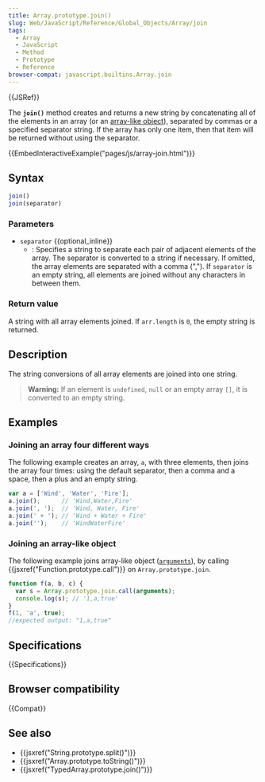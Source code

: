 ```yaml
---
title: Array.prototype.join()
slug: Web/JavaScript/Reference/Global_Objects/Array/join
tags:
  - Array
  - JavaScript
  - Method
  - Prototype
  - Reference
browser-compat: javascript.builtins.Array.join
---
```

{{JSRef}}

The **`join()`** method creates and returns a new string by concatenating all of
the elements in an array (or an
[array-like object](/en-US/docs/Web/JavaScript/Guide/Indexed_collections#Working_with_array-like_objects)),
separated by commas or a specified separator string. If the array has only one
item, then that item will be returned without using the separator.

{{EmbedInteractiveExample("pages/js/array-join.html")}}

## Syntax

```js
join()
join(separator)
```

### Parameters

- `separator` {{optional_inline}}
  - : Specifies a string to separate each pair of adjacent elements of the
    array. The separator is converted to a string if necessary. If omitted, the
    array elements are separated with a comma (","). If `separator` is an empty
    string, all elements are joined without any characters in between them.

### Return value

A string with all array elements joined. If `arr.length` is `0`, the empty
string is returned.

## Description

The string conversions of all array elements are joined into one string.

> **Warning:** If an element is `undefined`, `null` or an empty array `[]`, it
> is converted to an empty string.

## Examples

### Joining an array four different ways

The following example creates an array, `a`, with three elements, then joins the
array four times: using the default separator, then a comma and a space, then a
plus and an empty string.

```js
var a = ['Wind', 'Water', 'Fire'];
a.join();      // 'Wind,Water,Fire'
a.join(', ');  // 'Wind, Water, Fire'
a.join(' + '); // 'Wind + Water + Fire'
a.join('');    // 'WindWaterFire'
```

### Joining an array-like object

The following example joins array-like object
([`arguments`](/en-US/docs/Web/JavaScript/Reference/Functions/arguments)), by
calling {{jsxref("Function.prototype.call")}} on
`Array.prototype.join`.

```js
function f(a, b, c) {
  var s = Array.prototype.join.call(arguments);
  console.log(s); // '1,a,true'
}
f(1, 'a', true);
//expected output: "1,a,true"
```

## Specifications

{{Specifications}}

## Browser compatibility

{{Compat}}

## See also

- {{jsxref("String.prototype.split()")}}
- {{jsxref("Array.prototype.toString()")}}
- {{jsxref("TypedArray.prototype.join()")}}
